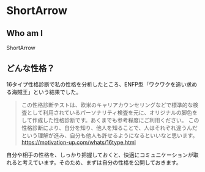 # ShortArrow

## Who am I

ShortArrow

## どんな性格？

16タイプ性格診断で私の性格を分析したところ、ENFP型「ワクワクを追い求める海賊王」という結果でした。

>この性格診断テストは、欧米のキャリアカウンセリングなどで標準的な検査として利用されているパーソナリティ検査を元に、オリジナルの脚色をして作成した性格診断です。あくまでも参考程度にご利用ください。
>この性格診断により、自分を知り、他人を知ることで、人はそれぞれ違うんだという理解が進み、自分も他人も許せるようになるといいなと思います。
><https://motivation-up.com/whats/16type.html>

自分や相手の性格を、しっかり把握しておくと、快適にコミュニケーションが取れると考えています。そのため、まずは自分の性格を公開しておきます。
